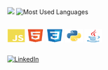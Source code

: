##

  ![](https://github-readme-streak-stats.herokuapp.com/?user=camiloprado&theme=react&size=0)
  ![Most Used Languages](https://github-readme-stats.vercel.app/api/top-langs/?username=camiloprado&layout=compact&theme=react&size=1000)

<div style="display: inline_block"><br>
  <img align="center" alt="Camilo-Js" height="30" width="40" src="https://raw.githubusercontent.com/devicons/devicon/master/icons/javascript/javascript-plain.svg">
  <img align="center" alt="Camilo-HTML" height="30" width="40" src="https://raw.githubusercontent.com/devicons/devicon/master/icons/html5/html5-original.svg">
  <img align="center" alt="Camilo-CSS" height="30" width="40" src="https://raw.githubusercontent.com/devicons/devicon/master/icons/css3/css3-original.svg">
  <img align="center" alt="Camilo-Python" height="30" width="40" src="https://raw.githubusercontent.com/devicons/devicon/master/icons/python/python-original.svg">
  <img align="center" alt="Camilo-Java" height="30" width="40" src="https://raw.githubusercontent.com/devicons/devicon/master/icons/java/java-original.svg">
</div>

##

[![LinkedIn](https://img.shields.io/badge/linkedin-%230077B5.svg?style=for-the-badge&logo=linkedin&logoColor=white)](https://www.linkedin.com/in/camilo-veríssimo-garcia-prado-52b57016b/)
